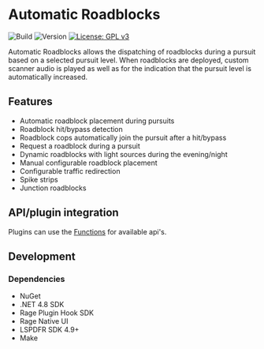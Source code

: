 # Automatic Roadblocks

![Build](https://github.com/yoep/AutomaticRoadblock/workflows/Build/badge.svg)
![Version](https://img.shields.io/github/v/tag/yoep/AutomaticRoadblock?label=version)
[![License: GPL v3](https://img.shields.io/badge/License-GPLv3-blue.svg)](https://www.gnu.org/licenses/gpl-3.0)

Automatic Roadblocks allows the dispatching of roadblocks during a pursuit based on a selected pursuit level.
When roadblocks are deployed, custom scanner audio is played as well as for the indication that the pursuit level is automatically increased.

## Features

- Automatic roadblock placement during pursuits
- Roadblock hit/bypass detection
- Roadblock cops automatically join the pursuit after a hit/bypass
- Request a roadblock during a pursuit
- Dynamic roadblocks with light sources during the evening/night
- Manual configurable roadblock placement
- Configurable traffic redirection
- Spike strips
- Junction roadblocks

## API/plugin integration

Plugins can use the [Functions](AutomaticRoadblock/Api/Functions.cs) for available api's.

## Development

### Dependencies

- NuGet
- .NET 4.8 SDK
- Rage Plugin Hook SDK
- Rage Native UI
- LSPDFR SDK 4.9+
- Make